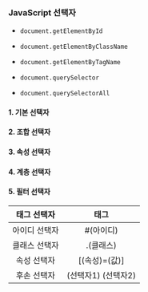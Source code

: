 ### JavaScript 선택자

- `document.getElementById`

- `document.getElementByClassName`
- `document.getElementByTagName`
- `document.querySelector`
- `document.querySelectorAll`



#### 1. 기본 선택자



#### 2. 조합 선택자



#### 3. 속성 선택자



#### 4. 계층 선택자



#### 5. 필터 선택자





|  태그 선택자  |        태그         |
| :-----------: | :-----------------: |
| 아이디 선택자 |      #(아이디)      |
| 클래스 선택자 |      .(클래스)      |
|  속성 선택자  |    [(속성)=(값)]    |
|  후손 선택자  | (선택자1) (선택자2) |

